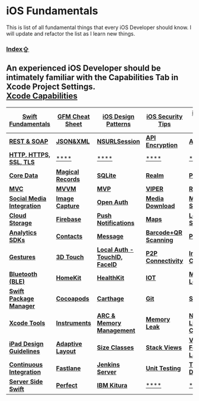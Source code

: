 # iOS Fundamentals

This is list of all fundamental things that every iOS Developer should know. I will update and refactor the list as I learn new things.

### [Index⇪](#index)

An experienced iOS Developer should be intimately familiar with the **Capabilities Tab** in Xcode Project Settings.  
[**Xcode Capabilities**](https://gist.github.com/roshith-balendran/808cd765d9d4ebed8700b4489b5680ee)
---
[Swift Fundamentals](https://gist.github.com/roshith-balendran/392c886d97e66b4df89954c71f753dd5) | [GFM Cheat Sheet](https://gist.github.com/roshith-balendran/d50b32f8f7d900c34a7dc00766bcfb9c) | [**iOS Design Patterns**](https://gist.github.com/roshith-balendran/3a57584b04c9aebd6a80bfd8a412860b) | [iOS Security Tips]() | [iOS Human Interface Guidelines]() | [Localization]() | [iOS KeyChain]() |
---------|----------|----------|----------|----------|----------|----------|
[**REST & SOAP**]() | [**JSON&XML**]() | [**NSURLSession**]() | [**API Encryption**]() | [**AlamoFire**]() | [**SwiftifyJSON**]() |[**Completion Handlers**]() |
[**HTTP, HTTPS, SSL, TLS**](https://gist.github.com/roshith-balendran/867563af476beb13d5e8139ca873cdee) | [****]() | [****]() | [****]() | [****]() | [****]() | [****]() |
[**Core Data**]() | [**Magical Records**]() | [**SQLite**]() | [**Realm**]() | [**Plist**]() | [**Caching**]() | [**Error Handling**]() |
[**MVC**]() | [**MVVM**]() | [**MVP**]() | [**VIPER**]() | [**Riblets**]() |[****]() | [****]() |
[**Social Media Integration**]() | [**Image Capture**]() | [**Open Auth**]() | [**Media Download**]() | [**Media Streaming**]() | [**Audio & Video**]() |[**Search Ads**]() |
[**Cloud Storage**]() | [**Firebase**]() | [**Push Notifications**]() | [**Maps**]() | [**Location Services**]() | [**iTunes Connect**]() | [**Payment SDKs**]() |
[**Analytics SDKs**]() | [**Contacts**]() | [**Message**]() | [**Barcode+QR Scanning**]() | [**Printing**]() | [**Device Sensors**]() | [**Media Editing**]() |
[**Gestures**]() | [**3D Touch**]() |[**Local Auth - TouchID, FaceID**]() | [**P2P Connectivity**]() | [**Inter-App Connectivity**]() | [**AirDrop File Sharing**]() | [**Sharing Media**]() |
[**Bluetooth (BLE)**]() | [**HomeKit**]() | [**HealthKit**]() | [**IOT**]() | [**Machine Learning**]() | [**Augmented Reality**]() | [**Artificial Intelligence**]() |
[**Swift Package Manager**]() | [**Cocoapods**]() | [**Carthage**]() | [**Git**]() | [**SVN**]() | [**Github, Gitlab, Bitbucket**]() | [**SVNx, SourceTree**]() |
[**Xcode Tools**]() | [**Instruments**]() | [**ARC & Memory Management**]() | [**Memory Leak**]() | [**Network Link Conditioner**]() | [**GCD**]() | [**NSOperation Queues**]() |
[**iPad Design Guidelines**]() | [**Adaptive Layout**]() | [**Size Classes**]() | [**Stack Views**]() | [**Visual Format Language**]() | [**AutoLayout Constraints**]() | [**AutoLayout Landscape Mode**]() |
[**Continuous Integration**]() | [**Fastlane**]() | [**Jenkins Server**]() | [**Unit Testing**]() | [**Test Driven Development**]() | [**Private Pods**]() |[****]() |
[**Server Side Swift**]() | [**Perfect**]() | [**IBM Kitura**]() | [****]() | [****]() | [****]() | [****]() |

